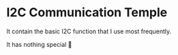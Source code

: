 # I2C Communication Temple

It contain the basic I2C function that I use most frequently.

It has nothing special 🫥

